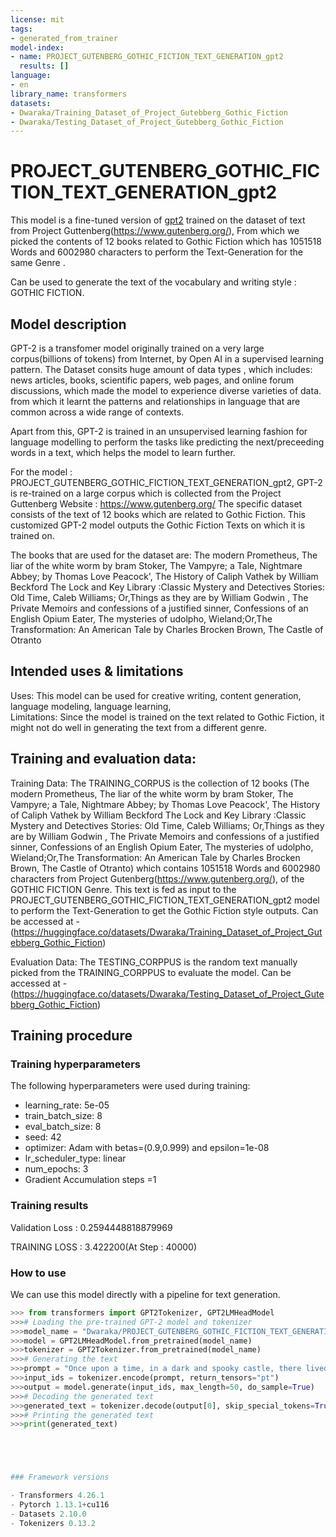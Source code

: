 ```yaml
---
license: mit
tags:
- generated_from_trainer
model-index:
- name: PROJECT_GUTENBERG_GOTHIC_FICTION_TEXT_GENERATION_gpt2
  results: []
language:
- en
library_name: transformers
datasets:
- Dwaraka/Training_Dataset_of_Project_Gutebberg_Gothic_Fiction
- Dwaraka/Testing_Dataset_of_Project_Gutebberg_Gothic_Fiction
---
```


<!-- This model card has been generated automatically according to the information the Trainer had access to. You
should probably proofread and complete it, then remove this comment. -->

# PROJECT_GUTENBERG_GOTHIC_FICTION_TEXT_GENERATION_gpt2

This model is a fine-tuned version of [gpt2](https://huggingface.co/gpt2) trained on the dataset of text from Project Guttenberg(https://www.gutenberg.org/), 
From which we picked the contents of 12 books related to Gothic Fiction which has 1051518 Words and 6002980 characters to perform the Text-Generation 
for the same Genre .

Can be used to generate the text of the vocabulary and writing style : GOTHIC FICTION.
## Model description

GPT-2 is a transfomer model originally trained on a very large corpus(billions of tokens) from Internet, by Open AI in a supervised learning pattern.
The Dataset consits huge amount of data types , which includes: news articles, books, scientific papers, web pages, and online forum discussions, which made the model to
experience diverse varieties of data. from which it learnt the patterns and relationships in language that are common across a wide range of contexts.

Apart from this, GPT-2 is trained in an unsupervised learning fashion for language modelling to perform the tasks like predicting the next/preceeding words in a text, which helps the model to learn further.

For the model : PROJECT_GUTENBERG_GOTHIC_FICTION_TEXT_GENERATION_gpt2, GPT-2 is re-trained on a large corpus which is collected from the Project Guttenberg Website : https://www.gutenberg.org/
The specific dataset consists of the text of 12 books which are related to Gothic Fiction. This customized GPT-2 model outputs the Gothic Fiction Texts on which it is trained on.

The books that are used for the dataset are:
The modern Prometheus, The liar of the white worm by bram Stoker, The Vampyre; a Tale, Nightmare Abbey; by Thomas Love Peacock', The History of Caliph Vathek by William Beckford
The Lock and Key Library :Classic Mystery and Detectives Stories: Old Time, Caleb Williams; Or,Things as they are by William Godwin
, The Private Memoirs and confessions of a justified sinner, Confessions of an English Opium Eater, The mysteries of udolpho, Wieland;Or,The Transformation: An American Tale by Charles Brocken Brown, The Castle of Otranto

## Intended uses & limitations
Uses:
  This model can be used for creative writing, content generation, language modeling, language learning,  
Limitations:
Since the model is trained on the text related to Gothic Fiction, it might not do well in generating the text from a different genre.

## Training and evaluation data:
Training Data:
The TRAINING_CORPUS is the collection of 12 books (The modern Prometheus, The liar of the white worm by bram Stoker, The Vampyre; a Tale, Nightmare Abbey; by Thomas Love Peacock', The History of Caliph Vathek by William Beckford The Lock and Key Library :Classic Mystery and Detectives Stories: Old Time, Caleb Williams; Or,Things as they are by William Godwin , The Private Memoirs and confessions of a justified sinner, Confessions of an English Opium Eater, The mysteries of udolpho, Wieland;Or,The Transformation: An American Tale by Charles Brocken Brown, The Castle of Otranto) which contains 1051518 Words and 6002980 characters from Project Gutenberg(https://www.gutenberg.org/), of the GOTHIC FICTION Genre. This text is fed as input to the PROJECT_GUTENBERG_GOTHIC_FICTION_TEXT_GENERATION_gpt2 model to perform the Text-Generation to get the Gothic Fiction style outputs. 
Can be accessed at - (https://huggingface.co/datasets/Dwaraka/Training_Dataset_of_Project_Gutebberg_Gothic_Fiction)


Evaluation Data:
The TESTING_CORPPUS is the random text manually picked from the TRAINING_CORPPUS to evaluate the model.
Can be accessed at - (https://huggingface.co/datasets/Dwaraka/Testing_Dataset_of_Project_Gutebberg_Gothic_Fiction)

## Training procedure

### Training hyperparameters

The following hyperparameters were used during training:
- learning_rate: 5e-05
- train_batch_size: 8
- eval_batch_size: 8
- seed: 42
- optimizer: Adam with betas=(0.9,0.999) and epsilon=1e-08
- lr_scheduler_type: linear
- num_epochs: 3
- Gradient Accumulation steps =1
### Training results
Validation Loss : 0.2594448818879969




TRAINING LOSS : 3.422200(At Step : 40000)

### How to use

We can use this model directly with a pipeline for text generation.

```python
>>> from transformers import GPT2Tokenizer, GPT2LMHeadModel
>>># Loading the pre-trained GPT-2 model and tokenizer
>>>model_name = "Dwaraka/PROJECT_GUTENBERG_GOTHIC_FICTION_TEXT_GENERATION_gpt2"
>>>model = GPT2LMHeadModel.from_pretrained(model_name)
>>>tokenizer = GPT2Tokenizer.from_pretrained(model_name)
>>># Generating the text
>>>prompt = "Once upon a time, in a dark and spooky castle, there lived a"
>>>input_ids = tokenizer.encode(prompt, return_tensors="pt")
>>>output = model.generate(input_ids, max_length=50, do_sample=True)
>>># Decoding the generated text
>>>generated_text = tokenizer.decode(output[0], skip_special_tokens=True)
>>># Printing the generated text
>>>print(generated_text)





### Framework versions

- Transformers 4.26.1
- Pytorch 1.13.1+cu116
- Datasets 2.10.0
- Tokenizers 0.13.2